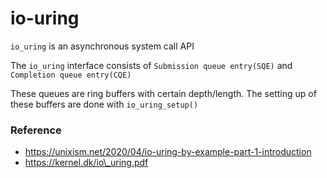 # io-uring

`io_uring` is an asynchronous system call API

The `io_uring` interface consists of `Submission queue entry(SQE)` and `Completion queue entry(CQE)`

These queues are ring buffers with certain depth/length. The setting up of these buffers are done with `io_uring_setup()`


### Reference

- https://unixism.net/2020/04/io-uring-by-example-part-1-introduction
- https://kernel.dk/io\_uring.pdf

